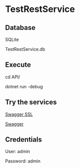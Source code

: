 # TestRestService

## Database
SQLite

TestRestService.db

## Execute

cd API/

dotnet run -debug

## Try the services

[Swagger SSL](https://localhost:5001/swagger/index.html)

[Swagger](http://localhost:5000/swagger/index.html)

## Credentials

User: admin

Password: admin

